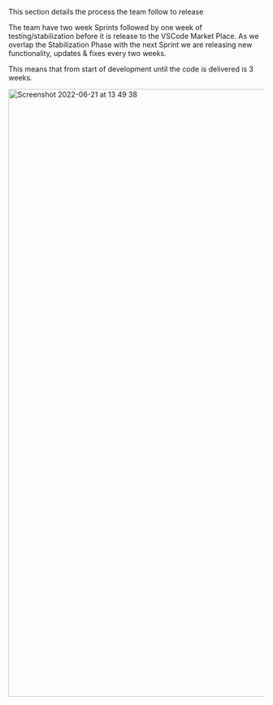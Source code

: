 This section details the process the team follow to release


The  team have two week Sprints followed by one week of testing/stabilization before it is release to the VSCode Market Place. 
As we overlap the Stabilization Phase with the next Sprint we are releasing new functionality, updates & fixes every two weeks. 

This means that from start of development until the code is delivered is 3 weeks.

<img width="1197" alt="Screenshot 2022-06-21 at 13 49 38" src="https://user-images.githubusercontent.com/9609226/174803205-cfcd0cbe-b46e-472f-976e-d7233f43f507.png">

